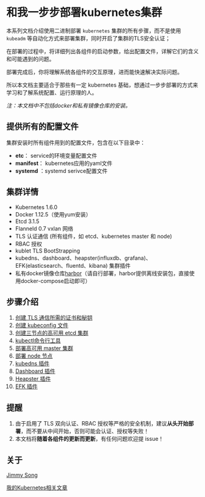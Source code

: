 # 和我一步步部署kubernetes集群

本系列文档介绍使用二进制部署 `kubernetes` 集群的所有步骤，而不是使用 `kubeadm` 等自动化方式来部署集群，同时开启了集群的TLS安全认证；

在部署的过程中，将详细列出各组件的启动参数，给出配置文件，详解它们的含义和可能遇到的问题。

部署完成后，你将理解系统各组件的交互原理，进而能快速解决实际问题。

所以本文档主要适合于那些有一定 kubernetes 基础，想通过一步步部署的方式来学习和了解系统配置、运行原理的人。

*注：本文档中不包括docker和私有镜像仓库的安装。*

## 提供所有的配置文件

集群安装时所有组件用到的配置文件，包含在以下目录中：

- **etc**： service的环境变量配置文件
- **manifest**： kubernetes应用的yaml文件
- **systemd** ：systemd serivce配置文件

## 集群详情

+ Kubernetes 1.6.0
+ Docker  1.12.5（使用yum安装）
+ Etcd 3.1.5
+ Flanneld 0.7 vxlan 网络
+ TLS 认证通信 (所有组件，如 etcd、kubernetes master 和 node)
+ RBAC 授权
+ kublet TLS BootStrapping
+ kubedns、dashboard、heapster(influxdb、grafana)、EFK(elasticsearch、fluentd、kibana) 集群插件
+ 私有docker镜像仓库[harbor](github.com/vmware/harbor)（请自行部署，harbor提供离线安装包，直接使用docker-compose启动即可）

## 步骤介绍

1. [创建 TLS 通信所需的证书和秘钥](01-TLS证书和秘钥.md)
2. [创建 kubeconfig 文件](02-kubeconfig文件.md)
3. [创建三节点的高可用 etcd 集群](03-高可用etcd集群.md)
4. [kubectl命令行工具](04-kubectl命令行工具.md)
5. [部署高可用 master 集群](05-部署高可用master集群.md)
6. [部署 node 节点](06-部署node节点.md)
7. [kubedns 插件](07-dns-addon.md)
8. [Dashboard 插件](08-dashboard-addon.md)
9. [Heapster 插件](09-heapster-addon.md)
10. [EFK 插件](10-EFK-addons.md)


## 提醒

1. 由于启用了 TLS 双向认证、RBAC 授权等严格的安全机制，建议**从头开始部署**，而不要从中间开始，否则可能会认证、授权等失败！
2. 本文档将**随着各组件的更新而更新**，有任何问题欢迎提 issue！

## 关于

[Jimmy Song](http://rootsongjc.github.io/about)

[我的Kubernetes相关文章](http://rootsongjc.github.io/tags/kubernetes)

